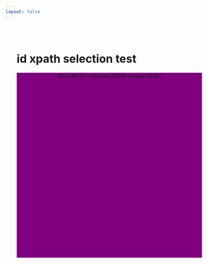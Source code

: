 ```yaml
---
layout: false
---
```


<div style="padding: 30px"> 
<h1 style="font-size: 30px;">id xpath selection test </h1>


<div id="answers[1000]-choice-1234" style="width: 500px;height: 500px;background: purple;text-align: center;"> DIV with id="answers[1000]-choice-1234" </div>

</div>